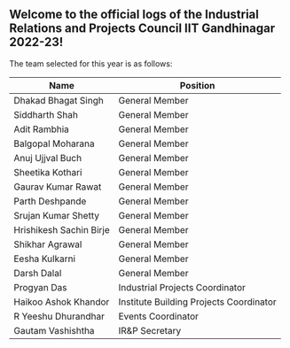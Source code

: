 ## Welcome to the official logs of the Industrial Relations and Projects Council IIT Gandhinagar 2022-23!

The team selected for this year is as follows:

| Name                    | Position                                |
| ----------------------- | --------------------------------------- |
| Dhakad Bhagat Singh     | General Member                          |
| Siddharth Shah          | General Member                          |
| Adit Rambhia            | General Member                          |
| Balgopal Moharana       | General Member                          |
| Anuj Ujjval Buch        | General Member                          |
| Sheetika Kothari        | General Member                          |
| Gaurav Kumar Rawat      | General Member                          |
| Parth Deshpande         | General Member                          |
| Srujan Kumar Shetty     | General Member                          |
| Hrishikesh Sachin Birje | General Member                          |
| Shikhar Agrawal         | General Member                          |
| Eesha Kulkarni          | General Member                          |
| Darsh Dalal             | General Member                          |
| Progyan Das             | Industrial Projects Coordinator         |
| Haikoo Ashok Khandor    | Institute Building Projects Coordinator |
| R Yeeshu Dhurandhar     | Events Coordinator                      |
| Gautam Vashishtha       | IR&P Secretary                          |
